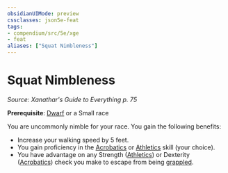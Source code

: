 ```yaml
---
obsidianUIMode: preview
cssclasses: json5e-feat
tags:
- compendium/src/5e/xge
- feat
aliases: ["Squat Nimbleness"]
---
```

# Squat Nimbleness
*Source: Xanathar's Guide to Everything p. 75*  

**Prerequisite**: [Dwarf](Mechanics/races/dwarf.md) or a Small race

You are uncommonly nimble for your race. You gain the following benefits:

- Increase your walking speed by 5 feet.  
- You gain proficiency in the [Acrobatics](Mechanics/Rules/skills.md#Acrobatics) or [Athletics](Mechanics/Rules/skills.md#Athletics) skill (your choice).  
- You have advantage on any Strength ([Athletics](Mechanics/Rules/skills.md#Athletics)) or Dexterity ([Acrobatics](Mechanics/Rules/skills.md#Acrobatics)) check you make to escape from being [grappled](Mechanics/Rules/conditions.md#Grappled).